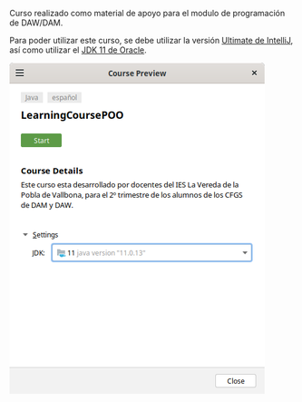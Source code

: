 Curso realizado como material de apoyo para el modulo de programación de DAW/DAM.

Para poder utilizar este curso, se debe utilizar la versión [Ultimate de IntelliJ](https://www.jetbrains.com/idea/download/other.html), así como utilizar el [JDK 11 de Oracle](https://www.oracle.com/es/java/technologies/javase/jdk11-archive-downloads.html).



![](images/img_10.png)
